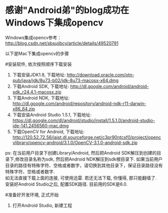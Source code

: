 # 感谢"Android弟"的blog成功在Windows下集成opencv
Windows集成opencv参考：http://blog.csdn.net/sbsujjbcy/article/details/49520791

以下是Mac下集成opencv的步骤

#安装软件, 依次按照顺序下载安装
1. 下载安装JDK1.8, 下载地址: http://download.oracle.com/otn-pub/java/jdk/8u73-b02/jdk-8u73-macosx-x64.dmg
2. 下载Android SDK, 下载地址: http://dl.google.com/android/android-sdk_r24.4.1-macosx.zip
3. 下载Android NDK, 下载地址: http://dl.google.com/android/repository/android-ndk-r11-darwin-x86_64.zip
4. 下载安装Android Studio 1.5.1, 下载地址: https://dl.google.com/dl/android/studio/install/1.5.1.0/android-studio-ide-141.2456560-mac.dmg
5. 下载OpenCV for Android, 下载地址: http://120.52.72.56/jaist.dl.sourceforge.net/c3pr90ntcsf0/project/opencvlibrary/opencv-android/3.1.0/OpenCV-3.1.0-android-sdk.zip

ps: 在当前用户目录下创建Library/Android, 然后把Android SDK解压到创建的目录下,修改目录名称为sdk, 然后把Android NDK解压到sdk根目录下. 如果当前用户目录的路径有特殊字符、空格或者数字，请切换到其他目录下，保证目录路径没有特殊字符、空格或者数字.</br>
  如无法直接下载上面的连接, 可使用迅雷. 若还无法下载, 你懂得, 那只能翻墙了.</br>
  安装好Android Studio之后, 配置SDK路径. 目前用的SDK是6.0.</br>

#准备好开发环境, 正式开始
1. 打开Android Studio, 新建工程
